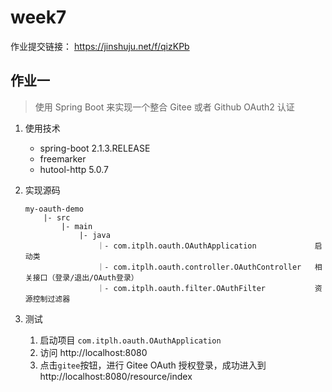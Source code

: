 # week7

作业提交链接： https://jinshuju.net/f/qizKPb
        

## 作业一

> 使用 Spring Boot 来实现一个整合 Gitee 或者 Github OAuth2 认证

1. 使用技术

    - spring-boot 2.1.3.RELEASE
    - freemarker
    - hutool-http 5.0.7

2. 实现源码

    ```
    my-oauth-demo
        |- src
            |- main
                |- java
                    ｜- com.itplh.oauth.OAuthApplication             启动类
                    ｜- com.itplh.oauth.controller.OAuthController   相关接口（登录/退出/OAuth登录）
                    ｜- com.itplh.oauth.filter.OAuthFilter           资源控制过滤器
    ```

3. 测试

    1. 启动项目 `com.itplh.oauth.OAuthApplication`
    2. 访问 http://localhost:8080
    3. 点击`gitee`按钮，进行 Gitee OAuth 授权登录，成功进入到 http://localhost:8080/resource/index

